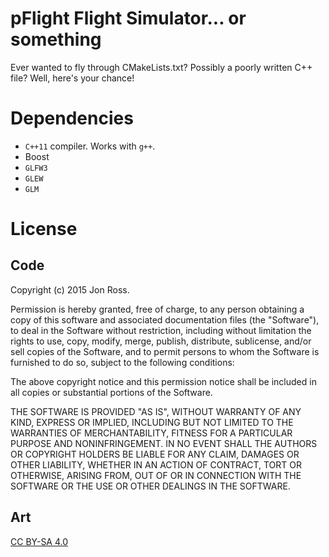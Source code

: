 
# pFlight Flight Simulator... or something

Ever wanted to fly through CMakeLists.txt? Possibly a poorly written
C++ file? Well, here's your chance!

# Dependencies

* `C++11` compiler. Works with `g++`.
* Boost
* `GLFW3`
* `GLEW`
* `GLM`

# License

## Code

Copyright (c) 2015 Jon Ross.

Permission is hereby granted, free of charge, to any person obtaining
a copy of this software and associated documentation files (the
"Software"), to deal in the Software without restriction, including
without limitation the rights to use, copy, modify, merge, publish,
distribute, sublicense, and/or sell copies of the Software, and to
permit persons to whom the Software is furnished to do so, subject to
the following conditions:

The above copyright notice and this permission notice shall be
included in all copies or substantial portions of the Software.

THE SOFTWARE IS PROVIDED "AS IS", WITHOUT WARRANTY OF ANY KIND,
EXPRESS OR IMPLIED, INCLUDING BUT NOT LIMITED TO THE WARRANTIES OF
MERCHANTABILITY, FITNESS FOR A PARTICULAR PURPOSE AND
NONINFRINGEMENT. IN NO EVENT SHALL THE AUTHORS OR COPYRIGHT HOLDERS BE
LIABLE FOR ANY CLAIM, DAMAGES OR OTHER LIABILITY, WHETHER IN AN ACTION
OF CONTRACT, TORT OR OTHERWISE, ARISING FROM, OUT OF OR IN CONNECTION
WITH THE SOFTWARE OR THE USE OR OTHER DEALINGS IN THE SOFTWARE.

## Art

[CC BY-SA 4.0](http://creativecommons.org/licenses/by-sa/4.0/)
